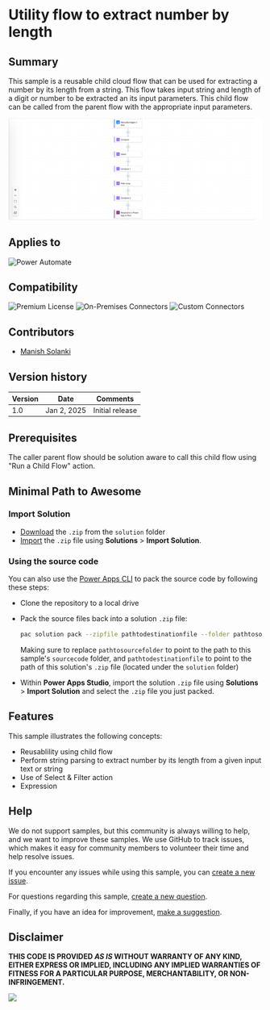 # Utility flow to extract number by length

## Summary

This sample is a reusable child cloud flow that can be used for extracting a number by its length from a string. This flow takes input string and length of a digit or number to be extracted an its input parameters. This child flow can be called from the parent flow with the appropriate input parameters.

![Flow overview](/samples/utility-flow-to-extract-number-by-length/assets/flow-overview.png "Flow overview")

## Applies to

![Power Automate](https://img.shields.io/badge/Power%20Automate-Yes-green "Yes")

## Compatibility

![Premium License](https://img.shields.io/badge/Premium%20License-Not%20Required-green.svg "Does not use Premium license")
![On-Premises Connectors](https://img.shields.io/badge/On--Premises%20Connectors-No-green.svg "Does not use on-premise connectors")
![Custom Connectors](https://img.shields.io/badge/Custom%20Connectors-Not%20Required-green.svg "Does not use custom connectors")

## Contributors

* [Manish Solanki](https://github.com/Solanki-Manish)

## Version history

Version|Date|Comments
-------|----|--------
1.0|Jan 2, 2025|Initial release

## Prerequisites

The caller parent flow should be solution aware to call this child flow using "Run a Child Flow" action.

## Minimal Path to Awesome

### Import Solution

* [Download](./solution/utility-flow.zip) the `.zip` from the `solution` folder
* [Import](https://learn.microsoft.com/en-us/power-apps/maker/data-platform/import-update-export-solutions) the `.zip` file using **Solutions** > **Import Solution**.

### Using the source code

You can also use the [Power Apps CLI](https://docs.microsoft.com/powerapps/developer/data-platform/powerapps-cli) to pack the source code by following these steps:

* Clone the repository to a local drive
* Pack the source files back into a solution `.zip` file:

  ```bash
  pac solution pack --zipfile pathtodestinationfile --folder pathtosourcefolder --processCanvasApps
  ```

  Making sure to replace `pathtosourcefolder` to point to the path to this sample's `sourcecode` folder, and `pathtodestinationfile` to point to the path of this solution's `.zip` file (located under the `solution` folder)
* Within **Power Apps Studio**, import the solution `.zip` file using **Solutions** > **Import Solution** and select the `.zip` file you just packed.

## Features

This sample illustrates the following concepts:

* Reusablility using child flow 
* Perform string parsing to extract number by its length from a given input text or string 
* Use of Select & Filter action
* Expression

## Help

We do not support samples, but this community is always willing to help, and we want to improve these samples. We use GitHub to track issues, which makes it easy for  community members to volunteer their time and help resolve issues.

If you encounter any issues while using this sample, you can [create a new issue](https://github.com/pnp/powerapps-samples/issues/new?assignees=&labels=Needs%3A+Triage+%3Amag%3A%2Ctype%3Abug-suspected&template=bug-report.yml&sample=utility-flow-to-extract-number-by-length&authors=@Solanki-Manish&title=utility-flow-to-extract-number-by-length).

For questions regarding this sample, [create a new question](https://github.com/pnp/powerapps-samples/issues/new?assignees=&labels=Needs%3A+Triage+%3Amag%3A%2Ctype%3Abug-suspected&template=question.yml&sample=utility-flow-to-extract-number-by-length&authors=@Solanki-Manish&title=utility-flow-to-extract-number-by-length).

Finally, if you have an idea for improvement, [make a suggestion](https://github.com/pnp/powerapps-samples/issues/new?assignees=&labels=Needs%3A+Triage+%3Amag%3A%2Ctype%3Abug-suspected&template=suggestion.yml&sample=utility-flow-to-extract-number-by-length&authors=@Solanki-Manish&title=utility-flow-to-extract-number-by-length).

## Disclaimer

**THIS CODE IS PROVIDED *AS IS* WITHOUT WARRANTY OF ANY KIND, EITHER EXPRESS OR IMPLIED, INCLUDING ANY IMPLIED WARRANTIES OF FITNESS FOR A PARTICULAR PURPOSE, MERCHANTABILITY, OR NON-INFRINGEMENT.**

<img src="https://m365-visitor-stats.azurewebsites.net/powerplatform-samples/samples/utility-flow-to-extract-number-by-length" aria-hidden="true" />
